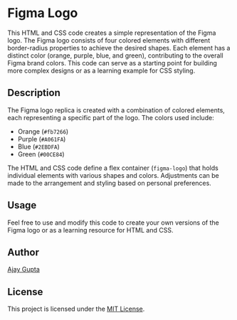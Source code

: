 # Figma Logo

This HTML and CSS code creates a simple representation of the Figma logo. The Figma logo consists of four colored elements with different border-radius properties to achieve the desired shapes. Each element has a distinct color (orange, purple, blue, and green), contributing to the overall Figma brand colors. This code can serve as a starting point for building more complex designs or as a learning example for CSS styling.

## Description

The Figma logo replica is created with a combination of colored elements, each representing a specific part of the logo. The colors used include:

- Orange (`#fb7266`)
- Purple (`#A061FA`)
- Blue (`#2EBDFA`)
- Green (`#00CE84`)

The HTML and CSS code define a flex container (`figma-logo`) that holds individual elements with various shapes and colors. Adjustments can be made to the arrangement and styling based on personal preferences.

## Usage

Feel free to use and modify this code to create your own versions of the Figma logo or as a learning resource for HTML and CSS.

## Author

[Ajay Gupta](https://www.github.com/shivoham8)

## License

This project is licensed under the [MIT License](LICENSE).
